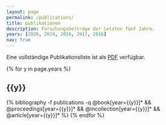 ```yaml
---
layout: page
permalink: /publications/
title: publikationen
description: Forschungsbeiträge der letzten fünf Jahre. 
years: [2020, 2019, 2018, 2017, 2016]
nav: true
---
```

Eine vollständige Publikationsliste ist als <a href="{{ site.baseurl }}/assets/pdf/publication_list.pdf" target="_blank">PDF</a> verfügbar.

<div class="publications">

{% for y in page.years %}
  <h2 class="year">{{y}}</h2>
  {% bibliography -f publications -q @book[year={{y}}]* && @proceedings[year={{y}}]*  && @incollection[year={{y}}]*  && @article[year={{y}}]* %}
{% endfor %}

</div>
